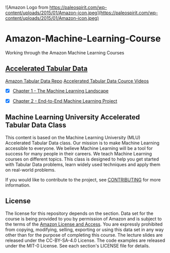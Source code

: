 ![Amazon Logo from https://paleospirit.com/wp-content/uploads/2015/01/Amazon-icon.jpeg](https://paleospirit.com/wp-content/uploads/2015/01/Amazon-icon.jpeg)

# Amazon-Machine-Learning-Course
Working through the Amazon Machine Learning Courses


## [Accelerated Tabular Data]()
[Amazon Tabular Data Repo](https://github.com/aws-samples/aws-machine-learning-university-accelerated-tab)
[Accelerated Tabular Data Cource Videos](https://www.youtube.com/watch?v=kj-sPC6pai4&list=PL8P_Z6C4GcuVQZCYf_ZnMoIWLLKGx9Mi2)

 - [x] [Chapter 1 - The Machine Learning Landscape](https://github.com/Jadams29/Hands-On-Machine-Learning-with-Scikit-Learn-Keras-Tensorflow-2nd/tree/master/Chapter%201%20-%20The%20Machine%20Learning%20Landscape)
 - [x] [Chapter 2 - End-to-End Machine Learning Project](https://github.com/Jadams29/Hands-On-Machine-Learning-with-Scikit-Learn-Keras-Tensorflow-2nd/tree/master/Chapter%202%20-%20End-to-End%20Machine%20Learning%20Project)


## Machine Learning University Accelerated Tabular Data Class

This content is based on the Machine Learning University (MLU) Accelerated Tabular Data class. Our mission is to make Machine Learning accessible to everyone. We believe Machine Learning will be a tool for success for many people in their careers. We teach Machine Learning courses on different topics. This class is designed to help you get started with Tabular Data problems, learn widely used techniques and apply them on real-world problems.

If you would like to contribute to the project, see [CONTRIBUTING](CONTRIBUTING.md) for more information.

## License

The license for this repository depends on the section.  Data set for the course is being provided to you by permission of Amazon and is subject to the terms of the [Amazon License and Access](https://www.amazon.com/gp/help/customer/display.html?nodeId=201909000). You are expressly prohibited from copying, modifying, selling, exporting or using this data set in any way other than for the purpose of completing this course. The lecture slides are released under the CC-BY-SA-4.0 License.  The code examples are released under the MIT-0 License. See each section's LICENSE file for details.
